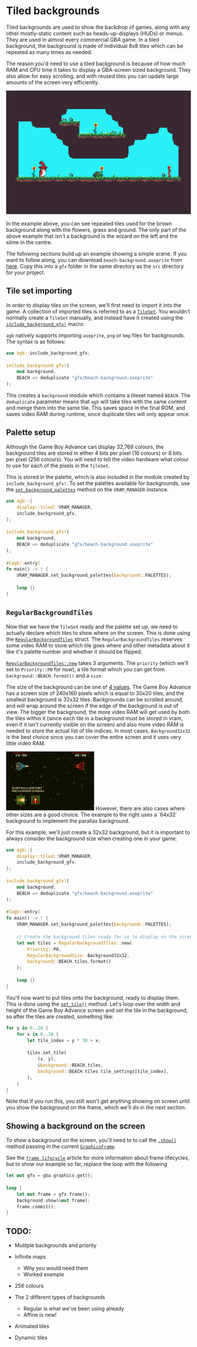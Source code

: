 # Tiled backgrounds

Tiled backgrounds are used to show the backdrop of games, along with any other mostly-static content such as heads-up-displays (HUDs) or menus.
They are used in almost every commercial GBA game.
In a tiled background, the background is made of individual 8x8 tiles which can be repeated as many times as needed.

The reason you'd need to use a tiled background is because of how much RAM and CPU time it takes to display a GBA-screen sized background.
They also allow for easy scrolling, and with reused tiles you can update large amounts of the screen very efficiently.

![tiled background example](./backgrounds_httw.png)

In the example above, you can see repeated tiles used for the brown background along with the flowers, grass and ground.
The only part of the above example that isn't a background is the wizard on the left and the slime in the centre.

The following sections build up an example showing a simple scene.
If you want to follow along, you can download `beach-background.aseprite` from [here](https://github.com/agbrs/agb/blob/master/agb/examples/gfx/beach-background.aseprite).
Copy this into a `gfx` folder in the same directory as the `src` directory for your project.

## Tile set importing

In order to display tiles on the screen, we'll first need to import it into the game.
A collection of imported tiles is referred to as a [`TileSet`](https://docs.rs/agb/latest/agb/display/tiled/struct.TileSet.html).
You wouldn't normally create a `TileSet` manually, and instead have it created using the [`include_background_gfx!`](https://docs.rs/agb/latest/agb/macro.include_background_gfx.html) macro.

`agb` natively supports importing `aseprite`, `png` or `bmp` files for backgrounds.
The syntax is as follows:

```rust
use agb::include_background_gfx;

include_background_gfx!(
    mod background,
    BEACH => deduplicate "gfx/beach-background.aseprite"
);
```

This creates a `background` module which contains a tileset named `BEACH`.
The `deduplicate` parameter means that `agb` will take tiles with the same content and merge them into the same tile.
This saves space in the final ROM, and saves video RAM during runtime, since duplicate tiles will only appear once.

## Palette setup

Although the Game Boy Advance can display 32,768 colours, the background tiles are stored in either 4 bits per pixel (16 colours) or 8 bits per pixel (256 colours).
You will need to tell the video hardware what colour to use for each of the pixels in the `TileSet`.

This is stored in the palette, which is also included in the module created by `include_background_gfx!`.
To set the palettes available for backgrounds, use the [`set_background_palettes`](https://docs.rs/agb/latest/agb/display/tiled/struct.VRamManager.html#method.set_background_palettes) method on the `VRAM_MANAGER` instance.

```rust
use agb::{
    display::tiled::VRAM_MANAGER,
    include_background_gfx,
};

include_background_gfx!(
    mod background,
    BEACH => deduplicate "gfx/beach-background.aseprite"
);

#[agb::entry]
fn main() -> ! {
    VRAM_MANAGER.set_background_palettes(background::PALETTES);

    loop {}
}
```

## `RegularBackgroundTiles`

Now that we have the `TileSet` ready and the palette set up, we need to actually declare which tiles to show where on the screen.
This is done using the [`RegularBackgroundTiles`](https://docs.rs/agb/latest/agb/display/tiled/struct.RegularBackgroundTiles.html) struct.
The `RegularBackgroundTiles` reserves some video RAM to store which tile goes where and other metadata about it like it's palette number and whether it should be flipped.

[`RegularBackgroundTiles::new`](https://docs.rs/agb/latest/agb/display/tiled/struct.RegularBackgroundTiles.html#method.new) takes 3 arguments.
The `priority` (which we'll set to `Priority::P0` for now), a tile format which you can get from `background::BEACH.format()` and a `size`.

The size of the background can be one of [4 values](https://docs.rs/agb/latest/agb/display/tiled/enum.RegularBackgroundSize.html).
The Game Boy Advance has a screen size of 240x160 pixels which is equal to 30x20 tiles, and the smallest background is 32x32 tiles.
Backgrounds can be scrolled around, and will wrap around the screen if the edge of the background is out of view.
The bigger the background, the more video RAM will get used by both the tiles within it (since each tile in a background must be stored in vram, even if it isn't currently visible on the screen) and also more video RAM is needed to store the actual list of tile indices.
In most cases, `Background32x32` is the best choice since you can cover the entire screen and it uses very little video RAM.

<img src="./backgrounds_hyperspaceroll.gif" class="right" alt="This game uses 64x32 backgrounds to show the parallax background" />
However, there are also cases where other sizes are a good choice.
The example to the right uses a `64x32` background to implement the parallax background.

For this example, we'll just create a 32x32 background, but it is important to always consider the background size when creating one in your game.

```rust
use agb::{
    display::tiled::VRAM_MANAGER,
    include_background_gfx,
};

include_background_gfx!(
    mod background,
    BEACH => deduplicate "gfx/beach-background.aseprite"
);

#[agb::entry]
fn main() -> ! {
    VRAM_MANAGER.set_background_palettes(background::PALETTES);

    // Create the background tiles ready for us to display on the screen
    let mut tiles = RegularBackgroundTiles::new(
        Priority::P0,
        RegularBackgroundSize::Background32x32,
        background::BEACH.tiles.format()
    );

    loop {}
}
```

You'll now want to put tiles onto the background, ready to display them.
This is done using the [`set_tile()`](https://docs.rs/agb/latest/agb/display/tiled/struct.RegularBackgroundTiles.html#method.set_tile) method.
Let's loop over the width and height of the Game Boy Advance screen and set the tile in the background, so after the tiles are created, something like:

```rust
for y in 0..20 {
    for x in 0..30 {
        let tile_index = y * 30 + x;

        tiles.set_tile(
            (x, y),
            &background::BEACH.tiles,
            background::BEACH.tiles.tile_settings[tile_index],
        );
    }
}
```

Note that if you run this, you still won't get anything showing on screen until you show the background on the frame, which we'll do in the next section.

## Showing a background on the screen

To show a background on the screen, you'll need to to call the [`.show()`](https://docs.rs/agb/latest/agb/display/tiled/struct.RegularBackgroundTiles.html#method.show) method passing in the current [`GraphicsFrame`](https://docs.rs/agb/latest/agb/display/GraphicsFrame.html).

See the [`frame lifecycle`](./frame_lifecycle.md) article for more information about frame lifecycles, but to show our example so far, replace the loop with the following

```rust
let mut gfx = gba.graphics.get();

loop {
    let mut frame = gfx.frame();
    background.show(&mut frame);
    frame.commit();
}
```

## TODO:

- Mulitple backgrounds and priority

- Infinite maps

  - Why you would need them
  - Worked example

- 256 colours

- The 2 different types of backgrounds

  - Regular is what we've been using already
  - Affine is new!

- Animated tiles

- Dynamic tiles
